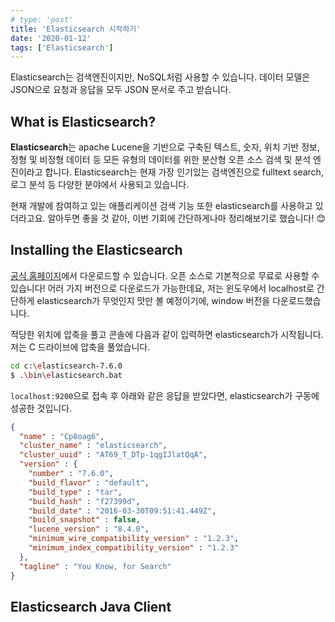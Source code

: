 ```yaml
---
# type: 'post'
title: 'Elasticsearch 시작하기'
date: '2020-01-12'
tags: ['Elasticsearch']
---
```


Elasticsearch는 검색엔진이지만, NoSQL처럼 사용할 수 있습니다. 데이터 모델은 JSON으로 요청과 응답을 모두 JSON 문서로 주고 받습니다.

## What is Elasticsearch?

**Elasticsearch**는 apache Lucene을 기반으로 구축된 텍스트, 숫자, 위치 기반 정보, 정형 및 비정형 데이터 등 모든 유형의 데이터를 위한 분산형 오픈 소스 검색 및 분석 엔진이라고 합니다. Elasticsearch는 현재 가장 인기있는 검색엔진으로 fulltext search, 로그 분석 등 다양한 분야에서 사용되고 있습니다.

현재 개발에 참여하고 있는 애플리케이션 검색 기능 또한 elasticsearch를 사용하고 있더라고요. 알아두면 좋을 것 같아, 이번 기회에 간단하게나마 정리해보기로 했습니다! 😊

## Installing the Elasticsearch

[공식 홈페이지](https://www.elastic.co/)에서 다운로드할 수 있습니다. 오픈 소스로 기본적으로 무료로 사용할 수 있습니다! 어러 가지 버전으로 다운로드가 가능한데요, 저는 윈도우에서 localhost로 간단하게 elasticsearch가 무엇인지 맛만 볼 예정이기에, window 버전을 다운로드했습니다.

적당한 위치에 압축을 풀고 콘솔에 다음과 같이 입력하면 elasticsearch가 시작됩니다. 저는 C 드라이브에 압축을 풀었습니다.

```bash
cd c:\elasticsearch-7.6.0
$ .\bin\elasticsearch.bat
```

`localhost:9200`으로 접속 후 아래와 같은 응답을 받았다면, elasticsearch가 구동에 성공한 것입니다.

```json
{
  "name" : "Cp8oag6",
  "cluster_name" : "elasticsearch",
  "cluster_uuid" : "AT69_T_DTp-1qgIJlatQqA",
  "version" : {
    "number" : "7.6.0",
    "build_flavor" : "default",
    "build_type" : "tar",
    "build_hash" : "f27399d",
    "build_date" : "2016-03-30T09:51:41.449Z",
    "build_snapshot" : false,
    "lucene_version" : "8.4.0",
    "minimum_wire_compatibility_version" : "1.2.3",
    "minimum_index_compatibility_version" : "1.2.3"
  },
  "tagline" : "You Know, for Search"
}
```

## Elasticsearch Java Client


